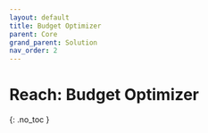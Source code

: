 ```yaml
---
layout: default
title: Budget Optimizer
parent: Core
grand_parent: Solution
nav_order: 2
---
```


# Reach: Budget Optimizer
{: .no_toc }